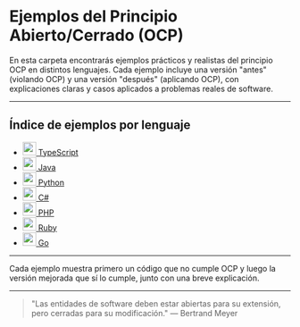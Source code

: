 # Ejemplos del Principio Abierto/Cerrado (OCP)

En esta carpeta encontrarás ejemplos prácticos y realistas del principio OCP en distintos lenguajes. Cada ejemplo incluye una versión "antes" (violando OCP) y una versión "después" (aplicando OCP), con explicaciones claras y casos aplicados a problemas reales de software.

---

## Índice de ejemplos por lenguaje

- [<img src="https://cdn.jsdelivr.net/gh/devicons/devicon/icons/typescript/typescript-original.svg" width="24"/> TypeScript](./typescript/README.md)
- [<img src="https://cdn.jsdelivr.net/gh/devicons/devicon/icons/java/java-original.svg" width="24"/> Java](./java/README.md)
- [<img src="https://cdn.jsdelivr.net/gh/devicons/devicon/icons/python/python-original.svg" width="24"/> Python](./python/README.md)
- [<img src="https://cdn.jsdelivr.net/gh/devicons/devicon/icons/csharp/csharp-original.svg" width="24"/> C#](./csharp/README.md)
- [<img src="https://cdn.jsdelivr.net/gh/devicons/devicon/icons/php/php-original.svg" width="24"/> PHP](./php/README.md)
- [<img src="https://cdn.jsdelivr.net/gh/devicons/devicon/icons/ruby/ruby-original.svg" width="24"/> Ruby](./ruby/README.md)
- [<img src="https://cdn.jsdelivr.net/gh/devicons/devicon/icons/go/go-original.svg" width="24"/> Go](./go/README.md)


---

Cada ejemplo muestra primero un código que no cumple OCP y luego la versión mejorada que sí lo cumple, junto con una breve explicación.

---

> "Las entidades de software deben estar abiertas para su extensión, pero cerradas para su modificación." — Bertrand Meyer

